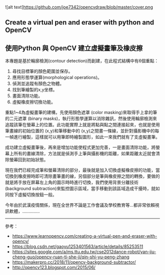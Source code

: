 ![alt text]https://github.com/joe7342/opencvdraw/blob/master/cover.png

## Create a virtual pen and eraser with python and OpenCV
## 使用Python 與 OpenCV 建立虛擬畫筆及橡皮擦

本專題是基於輪廓檢測(contour detection)而創建，在此程式結構中有6個重點：

1. 尋找目標筆的顏色範圍並保存。
2. 應用形態學運算(morphological operations)。
3. 偵測並追蹤有顏色之物體。
4. 找到筆繪製的x,y坐標。
5. 畫面清除功能。
6. 虛擬橡皮擦切換功能。

重點1~4為虛擬畫筆的建構，先使用顏色遮罩 (color masking)來取得手上拿的筆的二元遮罩 (binary masks)，執行形態學運算以消除雜訊，然後使用輪廓檢測來追蹤該筆在螢幕上的位置。此功能實際上就是將點與點之間連接起來，也就是使用筆畫線的初始位置的 (x,y)和筆移動中的 (x,y)之間畫一條線，並針對攝影機中的每一幀進行繪製，這樣就可以用筆即時繪製圖形，如此一來我們就有了支虛擬畫筆。

成功建立虛擬畫筆後，再來是增加功能使程式更加完善，一是畫面清除功能，將螢幕上所有的畫線清除，方法就是偵測手上筆與攝影機的距離，如果距離太近就會清除螢幕回到初始狀態。

現在我們已經完成筆和螢幕清除的部分，最後就是加入切換虛擬橡皮擦的功能，當切換到橡皮擦時即可清除畫筆畫的線，另個部分是筆與橡皮擦之間的轉換，要做的就是將手放在屏幕左上角的圖示時時進行切換，我們使用背景分離技術 (background subtraction)來監控圖示區域，當手移動到該區域造成干擾時，就如同按下虛擬切換按鈕一般。

今年由於武漢疫情關係，現在全世界不論是工作會議及學校教育等...都非常依賴視訊軟體，..............

***

參考：
+ https://www.learnopencv.com/creating-a-virtual-pen-and-eraser-with-opencv/
+ https://blog.csdn.net/gaoyu1253401563/article/details/85253511
+ https://sites.google.com/a/ms.ttu.edu.tw/cse2012dance-robot/yan-jiu-cheng-guo/opencv-ruan-ti-she-ji/qin-shi-yu-peng-zhang
+ https://makerpro.cc/2018/11/opencv-background-subtractor/
+ http://opencv123.blogspot.com/2015/06/
